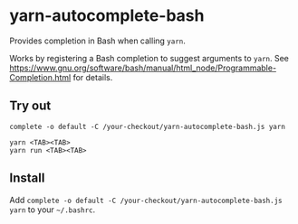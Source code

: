 # yarn-autocomplete-bash

Provides completion in Bash when calling `yarn`.

Works by registering a Bash completion to suggest arguments to `yarn`. See https://www.gnu.org/software/bash/manual/html_node/Programmable-Completion.html for details.

## Try out
```
complete -o default -C /your-checkout/yarn-autocomplete-bash.js yarn

yarn <TAB><TAB>
yarn run <TAB><TAB>
```

## Install

Add `complete -o default -C /your-checkout/yarn-autocomplete-bash.js yarn` to your `~/.bashrc`.
